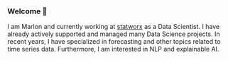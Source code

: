 ### Welcome 👋

I am Marlon and currently working at [statworx](https://www.statworx.com) as a Data Scientist. I have already actively supported and managed many Data Science projects. In recent years, I have specialized in forecasting and other topics related to time series data. Furthermore, I am interested in NLP and explainable AI.
